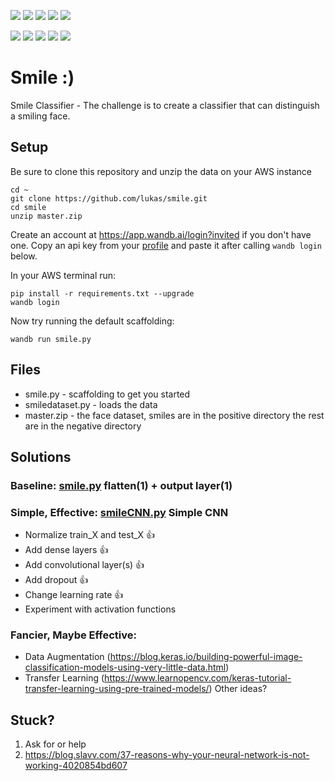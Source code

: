 ![](https://github.com/hromi/SMILEsmileD/blob/master/SMILEs/positives/positives7/10046.jpg?raw=true)
![](https://raw.githubusercontent.com/hromi/SMILEsmileD/master/SMILEs/positives/positives7/10045.jpg)
![](https://raw.githubusercontent.com/hromi/SMILEsmileD/master/SMILEs/positives/positives7/10047.jpg)
![](https://raw.githubusercontent.com/hromi/SMILEsmileD/master/SMILEs/positives/positives7/10048.jpg)
![](https://raw.githubusercontent.com/hromi/SMILEsmileD/master/SMILEs/positives/positives7/10050.jpg)

![](https://github.com/hromi/SMILEsmileD/blob/master/SMILEs/negatives/negatives7/10211.jpg?raw=true)
![](https://raw.githubusercontent.com/hromi/SMILEsmileD/master/SMILEs/negatives/negatives7/10210.jpg)
![](https://raw.githubusercontent.com/hromi/SMILEsmileD/master/SMILEs/negatives/negatives7/10212.jpg)
![](https://raw.githubusercontent.com/hromi/SMILEsmileD/master/SMILEs/negatives/negatives7/10213.jpg)
![](https://raw.githubusercontent.com/hromi/SMILEsmileD/master/SMILEs/negatives/negatives7/10214.jpg)



# Smile :)

Smile Classifier - The challenge is to create a classifier that can distinguish a smiling face.

## Setup

Be sure to clone this repository and unzip the data on your AWS instance

```shell
cd ~
git clone https://github.com/lukas/smile.git
cd smile
unzip master.zip
```

Create an account at https://app.wandb.ai/login?invited if you don't have one.  Copy an api key from your [profile](https://app.wandb.ai/profile) and paste it after calling `wandb login` below.

In your AWS terminal run:

```
pip install -r requirements.txt --upgrade
wandb login
```

Now try running the default scaffolding:

```
wandb run smile.py
```

## Files

- smile.py - scaffolding to get you started
- smiledataset.py - loads the data
- master.zip - the face dataset, smiles are in the positive directory the rest are in the negative directory

## Solutions

### Baseline: [smile.py](./smile.py) flatten(1) + output layer(1)

### Simple, Effective: [smileCNN.py](./smileCNN.py) Simple CNN
- Normalize train_X and test_X  :+1:
- Add dense layers              :+1:
- Add convolutional layer(s)    :+1:
- Add dropout                   :+1:  
- Change learning rate          :+1:
- Experiment with activation functions

### Fancier, Maybe Effective:
- Data Augmentation (https://blog.keras.io/building-powerful-image-classification-models-using-very-little-data.html)
- Transfer Learning (https://www.learnopencv.com/keras-tutorial-transfer-learning-using-pre-trained-models/)
Other ideas?

## Stuck?

1. Ask for or help
2. https://blog.slavv.com/37-reasons-why-your-neural-network-is-not-working-4020854bd607


